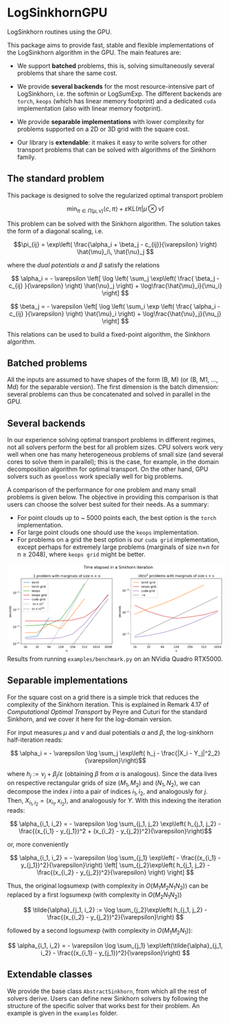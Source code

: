 # LogSinkhornGPU

LogSinkhorn routines using the GPU. 

This package aims to provide fast, stable and flexible implementations of the LogSinkhorn algorithm in the GPU. The main features are: 

* We support **batched** problems, this is, solving simultaneously several problems that share the same cost.

* We provide **several backends** for the most resource-intensive part of LogSinkhorn, i.e. the softmin or LogSumExp. The different backends are `torch`, `keops` (which has linear memory footprint) and a dedicated `cuda` implementation (also with linear memory footprint). 

* We provide **separable implementations** with lower complexity for problems supported on a 2D or 3D grid with the square cost.

* Our library is **extendable**: it makes it easy to write solvers for other transport problems that can be solved with algorithms of the Sinkhorn family.

## The standard problem 

This package is designed to solve the regularized optimal transport problem

$$ \min_{\pi \in \Pi(\mu, \nu)} \langle c, \pi \rangle + \varepsilon \text{KL}(\pi | \hat{\mu}\otimes \hat{\nu})$$

This problem can be solved with the Sinkhorn algorithm. The solution takes the form of a diagonal scaling, i.e.

$$\pi_{ij} = \exp\left( \frac{\alpha_i + \beta_j - c_{ij}}{\varepsilon} \right) \hat{\mu}_i\, \hat{\nu}_j $$

where the *dual potentials* $\alpha$ and $\beta$ satisfy the relations

$$
\alpha_i = - \varepsilon
\left[
\log
\left(
\sum_j
\exp\left(
\frac{
\beta_j - c_{ij}
}{\varepsilon}
\right)
\hat{\nu}_j
\right)
+
\log\frac{\hat{\mu}_i}{\mu_i}
\right]
$$

$$
\beta_j = - \varepsilon
\left[
\log
\left(
\sum_i
\exp
\left(
\frac{
\alpha_i - c_{ij}
}{\varepsilon}
\right)
\hat{\mu}_i
\right)
+
\log\frac{\hat{\nu}_j}{\nu_j}
\right]
$$

This relations can be used to build a fixed-point algorithm, the Sinkhorn algorithm.

## Batched problems 

All the inputs are assumed to have shapes of the form (B, M) (or (B, M1, ..., Md) for the separable version). The first dimension is the batch dimension: several problems can thus be concatenated and solved in parallel in the GPU. 

## Several backends

In our experience solving optimal transport problems in different regimes, not all solvers perform the best for all problem sizes. CPU solvers work very well when one has many heterogeneous problems of small size (and several cores to solve them in parallel); this is the case, for example, in the domain decomposition algorithm for optimal transport. On the other hand, GPU solvers such as `geomloss` work specially well for big problems. 

A comparison of the performance for one problem and many small problems is given below. The objective in providing this comparison is that users can choose the solver best suited for their needs. As a summary: 
* For point clouds up to ~ 5000 points each, the best option is the `torch` implementation. 
* For large point clouds one should use the `keops` implementation. 
* For problems on a grid the best option is our `cuda grid` implementation, except perhaps for extremely large problems (marginals of size n×n for n ≥ 2048), where `keops grid` might be better.

![Benchmark of different solvers](examples/results_benchmark.png)
Results from running `examples/benchmark.py` on an NVidia Quadro RTX5000.


## Separable implementations

For the square cost on a grid there is a simple trick that reduces the complexity of the Sinkhorn iteration. This is explained in Remark 4.17 of *Computational Optimal Transport* by Peyre and Cuturi for the standard Sinkhorn, and we cover it here for the log-domain version. 

For input measures $\mu$ and $\nu$ and dual potentials $\alpha$ and $\beta$, the log-sinkhorn half-iteration reads: 

$$ \alpha_i =  - \varepsilon \log \sum_j \exp\left( h_j - \frac{|X_i - Y_j|^2_2}{\varepsilon}\right)$$

where $h_j := \nu_j + \beta_j / \varepsilon$ (obtaining $\beta$ from $\alpha$ is analogous). Since the data lives on respective rectangular grids of size $(M_1, M_2)$ and $(N_1, N_2)$, we can decompose the index $i$ into a pair of indices $i_1, i_2$, and analogously for $j$. Then, $X_{i_1, i_2} = (x_{i_1}, x_{i_2})$, and analogously for $Y$. With this indexing the iteration reads: 

$$ \alpha_{i_1, i_2} =  - \varepsilon \log \sum_{j_1, j_2} \exp\left( h_{j_1, j_2} - \frac{(x_{i_1} - y_{j_1})^2 + (x_{i_2} - y_{j_2})^2}{\varepsilon}\right)$$

or, more conveniently

$$ \alpha_{i_1, i_2} =  - \varepsilon \log 
\sum_{j_1} \exp\left(  - \frac{(x_{i_1} - y_{j_1})^2}{\varepsilon}\right)
\left[
\sum_{j_2}\exp\left( h_{j_1, j_2} - \frac{(x_{i_2} - y_{j_2})^2}{\varepsilon}
\right)
\right] $$

Thus, the original logsumexp (with complexity in $O(M_1 M_2 N_1 N_2)$) can be replaced by a first logsumexp (with complexity in $O(M_2N_1N_2)$)

$$ \tilde{\alpha}_{j_1, i_2} := \log \sum_{j_2}\exp\left( h_{j_1, j_2} - \frac{(x_{i_2} - y_{j_2})^2}{\varepsilon}\right) $$

followed by a second logsumexp (with complexity in $O(M_1M_2N_1)$):

$$ \alpha_{i_1, i_2} =  - \varepsilon \log 
\sum_{j_1} \exp\left(\tilde{\alpha}_{j_1, i_2}  - \frac{(x_{i_1} - y_{j_1})^2}{\varepsilon}\right)
$$

## Extendable classes

We provide the base class `AbstractSinkhorn`, from which all the rest of solvers derive. Users can define new Sinkhorn solvers by following the structure of the specific solver that works best for their problem. An example is given in the `examples` folder. 